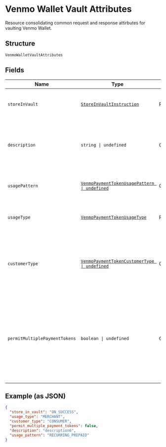 
# Venmo Wallet Vault Attributes

Resource consolidating common request and response attirbutes for vaulting Venmo Wallet.

## Structure

`VenmoWalletVaultAttributes`

## Fields

| Name | Type | Tags | Description |
|  --- | --- | --- | --- |
| `storeInVault` | [`StoreInVaultInstruction`](../../doc/models/store-in-vault-instruction.md) | Required | Defines how and when the payment source gets vaulted.<br>**Constraints**: *Minimum Length*: `1`, *Maximum Length*: `255`, *Pattern*: `^[0-9A-Z_]+$` |
| `description` | `string \| undefined` | Optional | The description displayed to Venmo consumer on the approval flow for Venmo, as well as on the Venmo payment token management experience on Venmo.com.<br>**Constraints**: *Minimum Length*: `1`, *Maximum Length*: `128`, *Pattern*: `^[a-zA-Z0-9_'\-., :;\!?"]*$` |
| `usagePattern` | [`VenmoPaymentTokenUsagePattern \| undefined`](../../doc/models/venmo-payment-token-usage-pattern.md) | Optional | Expected business/pricing model for the billing agreement.<br>**Constraints**: *Minimum Length*: `1`, *Maximum Length*: `30`, *Pattern*: `^[0-9A-Z_]+$` |
| `usageType` | [`VenmoPaymentTokenUsageType`](../../doc/models/venmo-payment-token-usage-type.md) | Required | The usage type associated with the Venmo payment token.<br>**Constraints**: *Minimum Length*: `1`, *Maximum Length*: `255`, *Pattern*: `^[0-9A-Z_]+$` |
| `customerType` | [`VenmoPaymentTokenCustomerType \| undefined`](../../doc/models/venmo-payment-token-customer-type.md) | Optional | The customer type associated with the Venmo payment token. This is to indicate whether the customer acting on the merchant / platform is either a business or a consumer.<br>**Default**: `VenmoPaymentTokenCustomerType.Consumer`<br>**Constraints**: *Minimum Length*: `1`, *Maximum Length*: `255`, *Pattern*: `^[0-9A-Z_]+$` |
| `permitMultiplePaymentTokens` | `boolean \| undefined` | Optional | Create multiple payment tokens for the same payer, merchant/platform combination. Use this when the customer has not logged in at merchant/platform. The payment token thus generated, can then also be used to create the customer account at merchant/platform. Use this also when multiple payment tokens are required for the same payer, different customer at merchant/platform. This helps to identify customers distinctly even though they may share the same Venmo account.<br>**Default**: `false` |

## Example (as JSON)

```json
{
  "store_in_vault": "ON_SUCCESS",
  "usage_type": "MERCHANT",
  "customer_type": "CONSUMER",
  "permit_multiple_payment_tokens": false,
  "description": "description6",
  "usage_pattern": "RECURRING_PREPAID"
}
```

